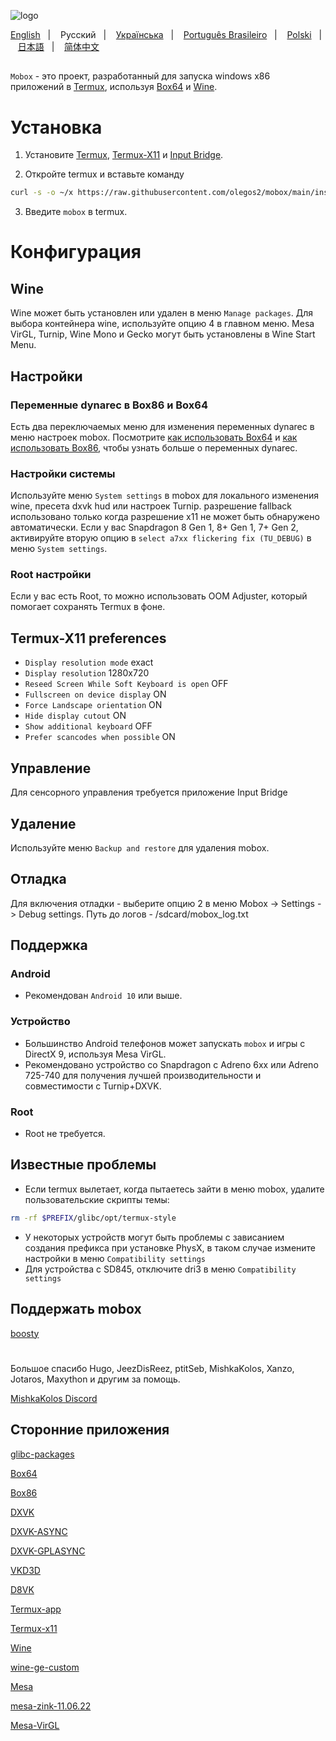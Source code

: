![logo](docs/img/logo.png "logo")

<a href="https://github.com/olegos2/mobox/tree/main">English</a>
&nbsp;&nbsp;| &nbsp;&nbsp;
Русский
&nbsp;&nbsp;| &nbsp;&nbsp;
<a href="https://github.com/olegos2/mobox/blob/main/README-ua.md">Українська</a>
&nbsp;&nbsp;| &nbsp;&nbsp;
<a href="https://github.com/olegos2/mobox/blob/main/README-pt_BR.md">Português Brasileiro</a>
&nbsp;&nbsp;| &nbsp;&nbsp;
<a href="https://github.com/olegos2/mobox/blob/main/README-pl.md">Polski</a>
&nbsp;&nbsp;| &nbsp;&nbsp;
<a href="https://github.com/olegos2/mobox/blob/main/README-ja.md">日本語</a>
&nbsp;&nbsp;| &nbsp;&nbsp;
<a href="https://github.com/olegos2/mobox/blob/main/README-zh_CN.md">简体中文</a>

##

`Mobox` - это проект, разработанный для запуска windows x86 приложений в [Termux](https://github.com/termux/termux-app), используя [Box64](https://github.com/ptitSeb/box64) и [Wine](https://www.winehq.org/).

# Установка
1. Установите
[Termux](https://f-droid.org/repo/com.termux_118.apk),
[Termux-X11](https://raw.githubusercontent.com/olegos2/mobox/main/components/termux-x11.apk) и
[Input Bridge](https://raw.githubusercontent.com/olegos2/mobox/main/components/inputbridge.apk).

2. Откройте termux и вставьте команду

```bash
curl -s -o ~/x https://raw.githubusercontent.com/olegos2/mobox/main/install && . ~/x
```

3. Введите `mobox` в termux.

# Конфигурация
## Wine
Wine может быть установлен или удален в меню `Manage packages`.
Для выбора контейнера wine, используйте опцию 4 в главном меню.
Mesa VirGL, Turnip, Wine Mono и Gecko могут быть установлены в Wine Start Menu.
## Настройки
### Переменные dynarec в Box86 и Box64
Есть два переключаемых меню для изменения переменных dynarec в меню настроек mobox.
Посмотрите [как использовать Box64](https://github.com/ptitSeb/box64/blob/main/docs/USAGE.md) и [как использовать Box86](https://github.com/ptitSeb/box86/blob/master/docs/USAGE.md), чтобы узнать больше о переменных dynarec.
### Настройки системы
Используйте меню `System settings` в mobox для локального изменения wine, пресета dxvk hud или настроек Turnip.
разрешение fallback использовано только когда разрешение x11 не может быть обнаружено автоматически.
Если у вас Snapdragon 8 Gen 1, 8+ Gen 1, 7+ Gen 2, активируйте вторую опцию в `select a7xx flickering fix (TU_DEBUG)` в меню `System settings`.
### Root настройки
Если у вас есть Root, то можно использовать OOM Adjuster, который помогает сохранять Termux в фоне.
## Termux-X11 preferences
* `Display resolution mode` exact
* `Display resolution` 1280x720
* `Reseed Screen While Soft Keyboard is open` OFF
* `Fullscreen on device display` ON
* `Force Landscape orientation` ON
* `Hide display cutout` ON
* `Show additional keyboard` OFF
* `Prefer scancodes when possible` ON
## Управление
Для сенсорного управления требуется приложение Input Bridge
## Удаление
Используйте меню `Backup and restore` для удаления mobox.
## Отладка
Для включения отладки - выберите опцию 2 в меню Mobox -> Settings -> Debug settings. Путь до логов - /sdcard/mobox_log.txt

## Поддержка
### Android
* Рекомендован `Android 10` или выше.
### Устройство
* Большинство Android телефонов может запускать `mobox` и игры с DirectX 9, используя Mesa VirGL.
* Рекомендовано устройство со Snapdragon с Adreno 6xx или Adreno 725-740 для получения лучшей производительности и совместимости с Turnip+DXVK.
### Root
* Root не требуется.

## Известные проблемы
* Если termux вылетает, когда пытаетесь зайти в меню mobox, удалите пользовательские скрипты темы:
```bash
rm -rf $PREFIX/glibc/opt/termux-style
```
* У некоторых устройств могут быть проблемы с зависанием создания префикса при установке PhysX, в таком случае измените настройки в меню `Compatibility settings`
* Для устройства с SD845, отключите dri3 в меню `Compatibility settings`

## Поддержать mobox
[boosty](https://boosty.to/olegos/donate)

#
Большое спасибо Hugo, JeezDisReez, ptitSeb, MishkaKolos, Xanzo, Jotaros, Maxython и другим за помощь.

[MishkaKolos Discord](https://discord.gg/ZAQnZzbCXq)


## Сторонние приложения

[glibc-packages](https://github.com/termux-pacman/glibc-packages)

[Box64](https://github.com/ptitSeb/box64)

[Box86](https://github.com/ptitSeb/box86)

[DXVK](https://github.com/doitsujin/dxvk)

[DXVK-ASYNC](https://github.com/Sporif/dxvk-async)

[DXVK-GPLASYNC](https://gitlab.com/Ph42oN/dxvk-gplasync)

[VKD3D](https://github.com/lutris/vkd3d)

[D8VK](https://github.com/AlpyneDreams/d8vk)

[Termux-app](https://github.com/termux/termux-app)

[Termux-x11](https://github.com/termux/termux-x11)

[Wine](https://wiki.winehq.org/Licensing)

[wine-ge-custom](https://github.com/GloriousEggroll/wine-ge-custom)

[Mesa](https://docs.mesa3d.org/license.html)

[mesa-zink-11.06.22](https://github.com/alexvorxx/mesa-zink-11.06.22)

[Mesa-VirGL](https://github.com/alexvorxx/Mesa-VirGL)


